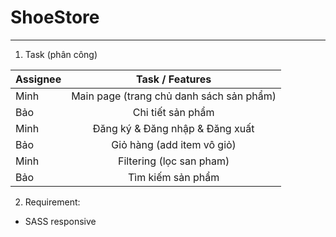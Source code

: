 # ShoeStore 

---
1. Task (phân công)

| Assignee      | Task / Features|
| ------------- |:--------------:| 
| Minh          | Main page (trang chủ danh sách sản phẩm) |
| Bảo           | Chi tiết sản phẩm |
| Minh          | Đăng ký & Đăng nhập & Đăng xuất | 
| Bảo           | Giỏ hàng (add item vô giỏ) | 
| Minh          | Filtering (lọc san pham) | 
| Bảo           | Tìm kiếm sản phẩm      |  

2. Requirement:
- SASS responsive